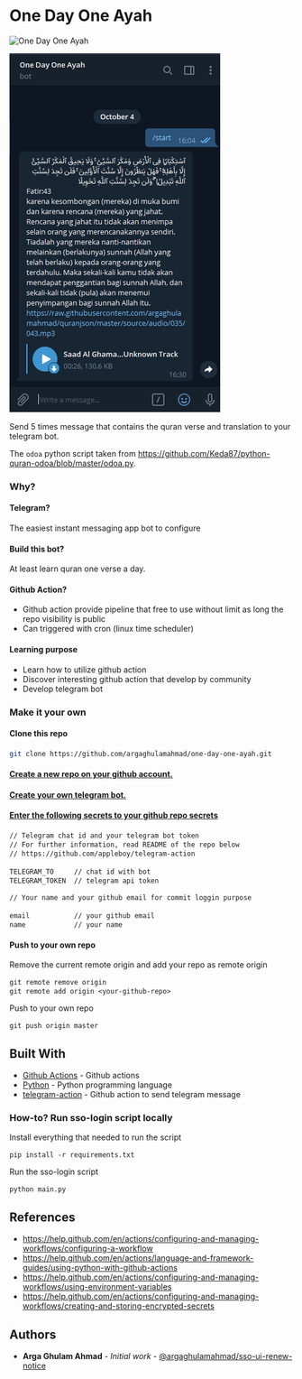 # One Day One Ayah


![One Day One Ayah](https://github.com/argaghulamahmad/one-day-one-ayah/workflows/One%20Day%20One%20Ayah/badge.svg)


![Screenshoot at One Day One Ayah](md-assets/one-day-one-ayah-telegram.jpg)

Send 5 times message that contains the quran verse and translation to your telegram bot.

The `odoa` python script taken from https://github.com/Keda87/python-quran-odoa/blob/master/odoa.py.

### Why?
#### Telegram?
The easiest instant messaging app bot to configure
#### Build this bot?
At least learn quran one verse a day.
#### Github Action?
- Github action provide pipeline that free to use without limit as long the repo visibility is public
- Can triggered with cron (linux time scheduler)
#### Learning purpose
- Learn how to utilize github action
- Discover interesting github action that develop by community
- Develop telegram bot

### Make it your own
#### Clone this repo

```bash
git clone https://github.com/argaghulamahmad/one-day-one-ayah.git
```

#### [Create a new repo on your github account.](https://help.github.com/en/github/creating-cloning-and-archiving-repositories/creating-a-new-repository)
#### [Create your own telegram bot.](https://core.telegram.org/bots)
#### [Enter the following secrets to your github repo secrets](https://help.github.com/en/actions/configuring-and-managing-workflows/creating-and-storing-encrypted-secrets)

```
// Telegram chat id and your telegram bot token
// For further information, read README of the repo below
// https://github.com/appleboy/telegram-action

TELEGRAM_TO     // chat id with bot
TELEGRAM_TOKEN  // telegram api token
```

```
// Your name and your github email for commit loggin purpose

email           // your github email
name            // your name
```

#### Push to your own repo
Remove the current remote origin and add your repo as remote origin
```
git remote remove origin
git remote add origin <your-github-repo>
```
Push to your own repo
```
git push origin master
```

## Built With

* [Github Actions](https://github.com/features/actions) - Github actions
* [Python](https://www.python.org/) - Python programming language
* [telegram-action](https://github.com/appleboy/telegram-action) - Github action to send telegram message

### How-to? Run sso-login script locally

Install everything that needed to run the script
```
pip install -r requirements.txt
```

Run the sso-login script
```
python main.py
```

## References

* https://help.github.com/en/actions/configuring-and-managing-workflows/configuring-a-workflow
* https://help.github.com/en/actions/language-and-framework-guides/using-python-with-github-actions
* https://help.github.com/en/actions/configuring-and-managing-workflows/using-environment-variables
* https://help.github.com/en/actions/configuring-and-managing-workflows/creating-and-storing-encrypted-secrets

## Authors

* **Arga Ghulam Ahmad** - *Initial work* - [@argaghulamahmad/sso-ui-renew-notice](https://github.com/argaghulamahmad/sso-ui-renew-notice)